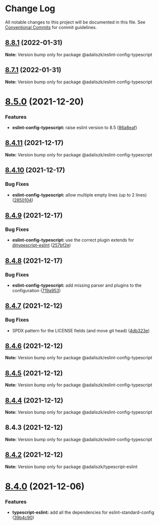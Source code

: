 # Change Log

All notable changes to this project will be documented in this file.
See [Conventional Commits](https://conventionalcommits.org) for commit guidelines.

## [8.8.1](https://github.com/adaliszk/node-toolbox/compare/@adaliszk/eslint-config-typescript@8.7.1...@adaliszk/eslint-config-typescript@8.8.1) (2022-01-31)

**Note:** Version bump only for package @adaliszk/eslint-config-typescript





## [8.7.1](https://github.com/adaliszk/node-toolbox/compare/@adaliszk/eslint-config-typescript@8.5.0...@adaliszk/eslint-config-typescript@8.7.1) (2022-01-31)

**Note:** Version bump only for package @adaliszk/eslint-config-typescript





# [8.5.0](https://github.com/adaliszk/node-toolbox/compare/@adaliszk/eslint-config-typescript@8.4.11...@adaliszk/eslint-config-typescript@8.5.0) (2021-12-20)


### Features

* **eslint-config-typescript:** raise eslint version to 8.5 ([86a8eaf](https://github.com/adaliszk/node-toolbox/commit/86a8eaf43b710f822aa777868f2da9607b20a38d))





## [8.4.11](https://github.com/adaliszk/node-toolbox/compare/@adaliszk/eslint-config-typescript@8.4.10...@adaliszk/eslint-config-typescript@8.4.11) (2021-12-17)

**Note:** Version bump only for package @adaliszk/eslint-config-typescript





## [8.4.10](https://github.com/adaliszk/node-toolbox/compare/@adaliszk/eslint-config-typescript@8.4.9...@adaliszk/eslint-config-typescript@8.4.10) (2021-12-17)


### Bug Fixes

* **eslint-config-typescript:** allow multiple empty lines (up to 2 lines) ([2850104](https://github.com/adaliszk/node-toolbox/commit/2850104e80ca6210df88d4c9ea8e514e815dfda7))





## [8.4.9](https://github.com/adaliszk/node-toolbox/compare/@adaliszk/eslint-config-typescript@8.4.8...@adaliszk/eslint-config-typescript@8.4.9) (2021-12-17)


### Bug Fixes

* **eslint-config-typescript:** use the correct plugin extends for [@typescript-eslint](https://github.com/typescript-eslint) ([257bf2e](https://github.com/adaliszk/node-toolbox/commit/257bf2e83cd025286d0484e5641cede278688b4a))





## [8.4.8](https://github.com/adaliszk/node-toolbox/compare/@adaliszk/eslint-config-typescript@8.4.7...@adaliszk/eslint-config-typescript@8.4.8) (2021-12-17)


### Bug Fixes

* **eslint-config-typescript:** add missing parser and plugins to the configuration ([719a953](https://github.com/adaliszk/node-toolbox/commit/719a95358b93e8b3e4d52bcbe2eff434ec13c6f6))





## [8.4.7](https://github.com/adaliszk/node-toolbox/compare/@adaliszk/eslint-config-typescript@8.4.6...@adaliszk/eslint-config-typescript@8.4.7) (2021-12-12)


### Bug Fixes

* SPDX pattern for the LICENSE fields (and move git head) ([4db323e](https://github.com/adaliszk/node-toolbox/commit/4db323e0cb18a4132e3f0d55b8d8ee85527dae3a))





## [8.4.6](https://github.com/adaliszk/node-toolbox/compare/@adaliszk/eslint-config-typescript@8.4.5...@adaliszk/eslint-config-typescript@8.4.6) (2021-12-12)

**Note:** Version bump only for package @adaliszk/eslint-config-typescript





## [8.4.5](https://github.com/adaliszk/node-toolbox/compare/@adaliszk/eslint-config-typescript@8.4.4...@adaliszk/eslint-config-typescript@8.4.5) (2021-12-12)

**Note:** Version bump only for package @adaliszk/eslint-config-typescript





## [8.4.4](https://github.com/adaliszk/node-toolbox/compare/@adaliszk/eslint-config-typescript@8.4.3...@adaliszk/eslint-config-typescript@8.4.4) (2021-12-12)

**Note:** Version bump only for package @adaliszk/eslint-config-typescript





## 8.4.3 (2021-12-12)

**Note:** Version bump only for package @adaliszk/eslint-config-typescript





## [8.4.2](https://github.com/adaliszk/node-toolbox/compare/@adaliszk/typescript-eslint@8.4.0...@adaliszk/typescript-eslint@8.4.2) (2021-12-12)

**Note:** Version bump only for package @adaliszk/typescript-eslint





# [8.4.0](https://github.com/adaliszk/node-toolbox/compare/@adaliszk/typescript-eslint@8.3.1...@adaliszk/typescript-eslint@8.4.0) (2021-12-06)


### Features

* **typescript-eslint:** add all the dependencies for eslint-standard-config ([39b4c90](https://github.com/adaliszk/node-toolbox/commit/39b4c90164038490a8b799f8d171c2f3c8572b5c))
